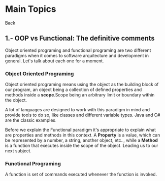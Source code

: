 # Main Topics

[Back](https://google.com)

## 1.- OOP vs Functional: The definitive comments

  Object oriented programing and functional programing are two different paradigms
when it comes to software arquitecture and development in general. Let's talk 
about each one for a moment. 

### Object Oriented Programing

  Object oriented programing means using the object as the building block of our
program, an object being a collection of defined properties and methods inside 
a **scope**.Scope being an arbitrary limit or boundary within the object.

  A lot of languages are designed to work with this paradigm in mind and provide 
tools to do so, like classes and different variable types. Java and C# are the
classic examples.

  Before we explain the Functional paradigm it's appropriate to explain what are
properties and methods in this context. A **Property** is a value, which can be
represented by a number, a string, another object, etc.., while a **Method** is 
a function that executes inside the scope of the object. Leading us to our next 
subject.

### Functional Programing

  A function is set of commands executed whenever the function is invoked.
